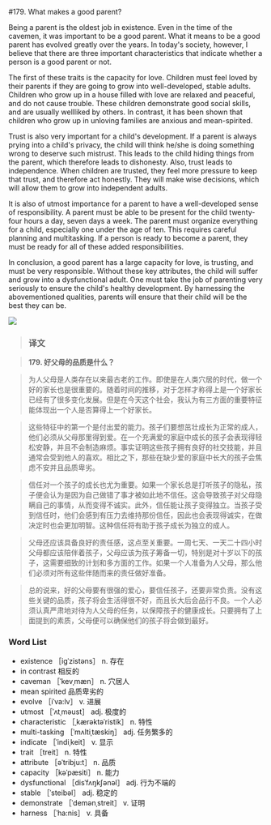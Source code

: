 #179. What makes a good parent?

Being a parent is the oldest job in existence. Even in the time of the cavemen, it was important to be a good parent. What it means to be a good parent has evolved greatly over the years. In today's society, however, I believe that there are three important characteristics that indicate whether a person is a good parent or not.

The first of these traits is the capacity for love. Children must feel loved by their parents if they are going to grow into well-developed, stable adults. Children who grow up in a house filled with love are relaxed and peaceful, and do not cause trouble. These children demonstrate good social skills, and are usually wellliked by others. In contrast, it has been shown that children who grow up in unloving families are anxious and mean-spirited.

Trust is also very important for a child's development. If a parent is always prying into a child's privacy, the child will think he/she is doing something wrong to deserve such mistrust. This leads to the child hiding things from the parent, which therefore leads to dishonesty. Also, trust leads to independence. When children are trusted, they feel more pressure to keep that trust, and therefore act honestly. They will make wise decisions, which will allow them to grow into independent adults.

It is also of utmost importance for a parent to have a well-developed sense of responsibility. A parent must be able to be present for the child twenty-four hours a day, seven days a week. The parent must organize everything for a child, especially one under the age of ten. This requires careful planning and multitasking. If a person is ready to become a parent, they must be ready for all of these added responsibilities.

In conclusion, a good parent has a large capacity for love, is trusting, and must be very responsible. Without these key attributes, the child will suffer and grow into a dysfunctional adult. One must take the job of parenting very seriously to ensure the child's healthy development. By harnessing the abovementioned qualities, parents will ensure that their child will be the best they can be.

![](images/TOEFL-iBT-High-Score-Essays-179.jpg)

> ### 译文

> **179. 好父母的品质是什么？**

> 为人父母是人类存在以来最古老的工作。即使是在人类穴居的时代，做一个好的家长也是很重要的。随着时间的推移，对于怎样才称得上是一个好家长已经有了很多变化发展。但是在今天这个社会，我认为有三方面的重要特征能体现出一个人是否算得上一个好家长。

> 这些特征中的第一个是付出爱的能力。孩子们要想茁壮成长为正常的成人，他们必须从父母那里得到爱。在一个充满爱的家庭中成长的孩子会表现得轻松安静，并且不会制造麻烦。事实证明这些孩子拥有良好的社交技能，并且通常会受到他人的喜欢。相比之下，那些在缺少爱的家庭中长大的孩子会焦虑不安并且品质卑劣。

> 信任对一个孩子的成长也尤为重要。如果一个家长总是打听孩子的隐私，孩子便会认为是因为自己做错了事才被如此地不信任。这会导致孩子对父母隐瞒自己的事情，从而变得不诚实。此外，信任能让孩子变得独立。当孩子受到信任时，他们会感到有压力去维持那份信任，因此也会表现得诚实，在做决定时也会更加明智。这种信任将有助于孩子成长为独立的成人。

> 父母还应该具备良好的责任感，这点至关重要。一周七天、一天二十四小时父母都应该陪伴着孩子，父母应该为孩子筹备一切，特别是对十岁以下的孩子，这需要细致的计划和多方面的工作。如果一个人准备为人父母，那么他们必须对所有这些伴随而来的责任做好准备。

> 总的说来，好的父母要有很强的爱心，要信任孩子，还要非常负责。没有这些关键的品质，孩子将会生活得很不好，而且长大后会品行不良。一个人必须认真严肃地对待为人父母的任务，以保障孩子的健康成长。只要拥有了上面提到的素质，父母便可以确保他们的孩子将会做到最好。

### Word List

 * existence ［igˈzistəns］ n. 存在
 * in contrast 相反的
 * caveman ［ˈkevˌmæn］ n. 穴居人
 * mean spirited 品质卑劣的
 * evolve ［iˈva:lv］ v. 进展
 * utmost ［ˈʌtˌməust］ adj. 极度的
 * characteristic ［ˌkærəktəˈristik］ n. 特性
 * multi-tasking ［ˈmʌltiˌtæskiŋ］ adj. 任务繁多的
 * indicate ［ˈindiˌkeit］ v. 显示
 * trait ［treit］ n. 特性
 * attribute ［əˈtribju:t］ n. 品质
 * capacity ［kəˈpæsiti］ n. 能力
 * dysfunctional ［disˈfʌŋkʃənəl］ adj. 行为不端的
 * stable ［ˈsteibəl］ adj. 稳定的
 * demonstrate ［ˈdemənˌstreit］ v. 证明
 * harness ［ˈha:nis］ v. 具备
